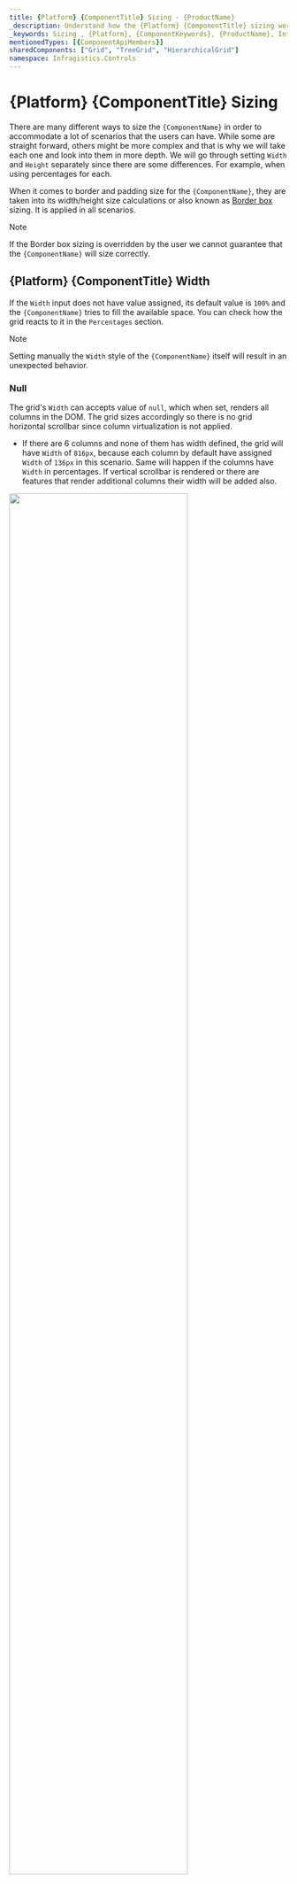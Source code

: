 ```yaml
---
title: {Platform} {ComponentTitle} Sizing - {ProductName}
_description: Understand how the {Platform} {ComponentTitle} sizing works and learn how to use the width and height in order to accommodate the different scenarios that users can have.
_keywords: Sizing , {Platform}, {ComponentKeywords}, {ProductName}, Infragistics
mentionedTypes: [{ComponentApiMembers}]
sharedComponents: ["Grid", "TreeGrid", "HierarchicalGrid"]
namespace: Infragistics.Controls
---
```


# {Platform} {ComponentTitle} Sizing

There are many different ways to size the `{ComponentName}` in order to accommodate a lot of scenarios that the users can have. While some are straight forward, others might be more complex and that is why we will take each one and look into them in more depth. We will go through setting `Width` and `Height` separately since there are some differences. For example, when using percentages for each.

When it comes to border and padding size for the `{ComponentName}`, they are taken into its width/height size calculations or also known as [Border box](https://developer.mozilla.org/en-US/docs/Web/CSS/box-sizing) sizing. It is applied in all scenarios.

> [!Note]
> If the Border box sizing is overridden by the user we cannot guarantee that the `{ComponentName}` will size correctly.

## {Platform} {ComponentTitle} Width

If the `Width` input does not have value assigned, its default value is `100%` and the `{ComponentName}` tries to fill the available space. You can check how the grid reacts to it in the `Percentages` section.

> [!Note]
> Setting manually the `Width` style of the `{ComponentName}` itself will result in an unexpected behavior.

### Null

The grid's `Width` can accepts value of `null`, which when set, renders all columns in the DOM. The grid sizes accordingly so there is no grid horizontal scrollbar since column virtualization is not applied.

* If there are 6 columns and none of them has width defined, the grid will have `Width` of `816px`, because each column by default have assigned `Width` of `136px` in this scenario. Same will happen if the columns have `Width` in percentages. If vertical scrollbar is rendered or there are features that render additional columns their width will be added also.

<img src="../../../images/grid_sizing/columns-default-gridWidth-null-v2.jpg" style="width: 80%"/>

* If there are 6 columns with column width set to `200px` they will fit in our window and all will be visible:

<img src="../../../images/grid_sizing/width-null-no-scroll-v2.jpg" style="width: 80%"/>


* If there are more columns or ones with bigger width that go out of the browser's view, they will all still render. Let's have the same amount of columns but each with column width of `300px`. Since they don't all fit in the browser view area, it will create a scrollbar natively. The next example displays this exact scenario:

<img src="../../../images/grid_sizing/width-null-scroll-v2.jpg" style="width: 80%"/>

* If the grid has a parent element of any sort and it doesn't have any overflow set, it will still render all columns visible. Otherwise if the parent element has overflow `auto` or `scroll`, a scrollbar for that parent element will be rendered natively. The parent has bigger height for easier visualization in the following example.

<img src="../../../images/grid_sizing/width-null-parent-scroll-v2.jpg" style="width: 80%"/>

> [!Note]
> Due to this behavior, if the grid data contains too many columns, it might have significant impact on the browser performance, since all columns would be rendered without virtualization.

### Pixels

When the `{ComponentName}` has its `Width` input is set to pixels it will set the whole grid size to that value and it will be static. It will not react to any browser resizing or changes in the DOM, although this is not the case for the grid content:

* When width is set in pixels in order for the grid to render horizontal scrollbar, its content width needs to exceed the specified grid `Width`. Let's, for example, have the combined width of the columns exceed `1200px`. In this case a horizontal scrollbar will be rendered.

<img src="../../../images/grid_sizing/width-cols-scrollbar-v2.jpg" style="width: 80%"/>

* For scenarios where the grid has a parent element, it depends on the parent styling if it will render scrollbar or not. Everything else related to the grid itself is still retained. If the parent element width is smaller than the grid's width and has overflow style set to `auto` or `scroll`, it will render scrollbar natively. For example, if the parent has `width` set to `1000px` and the `{ComponentName}` `width` is still `1200px`, it will look similar to the following illustrations:

<img src="../../../images/grid_sizing/width-cols-scroll-parent-noscroll-v2.jpg" style="width: 80%"/>
<img src="../../../images/grid_sizing/width-cols-scroll-parent-scroll-v2.jpg" style="width: 80%"/>


### Percentages

When the `Width` of the `{ComponentName}` is set to percentages it will size the grid according to the parent element's width. If the parent element does not have width specified the `{ComponentName}` will size relative to the browser window.

* For example, if we set the grid `Width` input to `100%` and there is no parent element it will fill 100% of the available width of the browser window. If it is resized the grid will resize as well accordingly.

<img src="../../../images/grid_sizing/width-percent-100p-v2.jpg" style="width: 80%"/>

* If we set grid's width to `100%` and there is a parent element that has specific width of `1200px`, this will mean that the grid will size relative to that element and his final width will be `1200px`.

<img src="../../../images/grid_sizing/width-percent-parent-100p-v2.jpg" style="width: 80%"/>

* If we have a parent element with `Width` of `1000px` and have the grid's `Width` set to `150%`, the calculated grid width will be `1500px`. In this case the grid will still render fully visible but if we set ```overflow: auto``` of the parent, that parent will render scrollbar on its own.

<img src="../../../images/grid_sizing/width-percent-150p-parent-noscroll-v2.jpg" style="width: 80%"/>
<img src="../../../images/grid_sizing/width-percent-150p-parent-scroll-v2.jpg" style="width: 80%"/>

## {Platform} {ComponentTitle} Height

By default if no height is defined for the `{ComponentName}`, it will be set to `100%`. You can check how the grid reacts depending on the DOM structure in the `Percentages` section.

> [!Note]
> Setting manually the `Height` style of the `{ComponentName}` itself will result in an unexpected behavior.

### Null

The `{ComponentName}` `Height` input can accept `null` value, which when set, displays all rows with no scrollbar no matter how many they are. In this case, there is no vertical virtualization since the grid renders all rows anyway.

* If we have data with 14 rows in this case the grid will render all 14 of them and size the grid so all are visible without any empty space inside the grid.

<img src="../../../images/grid_sizing/height-null-14rows-v2.jpg" style="width: 80%"/>

* If we have 24 rows instead, the grid will still render all rows but since they are too many, they exceed the browser boundaries. That's why the browser itself will render vertical scrollbar by default so the user can scroll down to the rest of the rows.

<img src="../../../images/grid_sizing/height-null-24rows-v2.jpg" style="width: 80%"/>

* If there is a parent element with defined `Height`, the grid will still render all rows and not be affected. Let's say the parent has `Height` of `650px`. If it has `overflow` set to `auto` or `scroll`, it will render a vertical scrollbar but the grid will still be unaffected:

<img src="../../../images/grid_sizing/height-null-24rows-parent-noscroll-v2.jpg" style="width: 80%"/>
<img src="../../../images/grid_sizing/height-null-24rows-parent-scroll-v2.jpg" style="width: 80%"/>

> [!Note]
> Due to this behavior, if the grid data contains too many rows, it might have significant impact on the browser performance, since all rows would be rendered without virtualization.

### Pixels

Setting the `{ComponentName}` `Height` in pixels is more straightforward since the grid will size to that specific size in all occasions similarly to how `Width` is set in pixels.

* If we set, for example, the height `500px` with 4 rows for our data the grid will sit to that size and since 4 rows are not enough to fill the visible area it is expected to have some empty area.

<img src="../../../images/grid_sizing/height-500px-4rows-v2.jpg" style="width: 80%"/>

* If the number of rows exceeds the visible area of the grid when `Height` is set to pixels a vertical scrollbar will be rendered. For example, a grid with `500px` height set and 14 rows will be rendered the following way:

<img src="../../../images/grid_sizing/height-500px-14rows-v2.jpg" style="width: 80%"/>

* If there is a parent element with `Height` defined, unless it has `overflow` set to `auto` or `scroll`, the grid will still be fully visible. Otherwise it will render a scrollbar.

<img src="../../../images/grid_sizing/height-700px-14rows-parent-noscroll-v2.jpg" style="width: 80%"/>
<img src="../../../images/grid_sizing/height-700px-14rows-parent-scroll-v2.jpg" style="width: 80%"/>


### Percentages

When the `Height` input is set to percentages, the `{ComponentName}` will size based on the parent element height. If the parent element has its `Height` set in pixels or percentages, the grid will size relative to the size of the parent.

When the parent element does not have defined height, the browser does not assign height to it initially and sizes it based on its children and their size. That is why there is no way for the grid to know what base height to use in order to apply percentage sizing based on it. For this reason, it will render a maximum of 10 rows and if they are more rows, a vertical scrollbar will be rendered. Otherwise, the grid will fit to number of rendered rows. We will look in this scenario in more detail in the next examples.

Let's have `Width` set to `1200px` and the parent element not having any size applied to it:

* If there are less than 10 rows the grid will try to fit all rows in the visible area without having an empty space between the last row and the bottom of the visible area. For example, let's have the grid data to consist of 7 rows. The grid will render all 7 rows without vertical scrollbar and without empty space inside the grid.

<img src="../../../images/grid_sizing/height-undefined-7rows-v2.jpg" style="width: 80%"/>

* If there are more than 10 rows a vertical scrollbar will be rendered for the rest of the rows and only 10 rows can be visible at any time. In the next example only the row number is increased to 14.

<img src="../../../images/grid_sizing/height-undefined-14rows-v2.jpg" style="width: 80%"/>

* If we set the parent element height to `800px` and the `{ComponentName}` to `100%` height this means that the grid will be sized to 100 percentages of `800px`.

<img src="../../../images/grid_sizing/height-percent-100-parent-800px-v2.jpg" style="width: 80%"/>

* If the `{ComponentName}` `Height` is set to a number bigger than `100%` and the parent element has height, for the parent to render scrollbar it again needs to have `overflow` set to `auto` or `scroll`. Otherwise the grid will be fully visibly and size relative to the parent size.

<img src="../../../images/grid_sizing/height-percent-130p-parent-noscroll-v2.jpg" style="width: 80%"/>
<img src="../../../images/grid_sizing/height-percent-130p-parent-scroll-v2.jpg" style="width: 80%"/>

* If we want the grid to be sized to `100%` from the browser window we would need to set both `body` and parent grid element heights to `100%`. In this case, the parent element can be sized and the grid will size accordingly if the browser is resized.

<img src="../../../images/grid_sizing/height-percent-100-parent-100-v2.jpg" style="width: 80%"/>


## {Platform} {ComponentTitle} Column Sizing

Depending on the grid size itself, the columns inside it can also be sized differently that could result in scenarios where the grid renders horizontal scrollbar or not.  Columns can have width set in pixels, percentages or autosized when nothing is set. We will take a deeper look regarding these scenarios in this section.

### Default

By default when a column doesn't have a specified width it will try to autosize, so that it fills if any empty space is available in the grid view area. Autosized columns have minimum width of `136px`, so if the area available is less than `136px` for that column, it will default to that size.

When the grid is resized in these scenarios, the column width is also updated to reflect the changes, so it fills any new empty space available.

* If a column does not have specified `Width` and the `{ComponentName}` has `Width` set to `null`, it will be sized to the minimum of `136px`. This means that for a grid with `Width` `null` and 6 columns that don't have width, each column will be sized to `136px`.

<img src="../../../images/grid_sizing/columns-default-gridWidth-null-v2.jpg" style="width: 80%"/>

* When there are multiple autosized columns they will divide the available space between each other equally. This means that if we have 6 columns and there is empty area of `1200px`, each will size to `200px`.

<img src="../../../images/grid_sizing/columns-default-all-row-selectors-v2.jpg" style="width: 80%"/>

* If there is available empty space, so that each autosized column will be less than `136px`, all autosized columns will default to `136px` and the grid will render horizontal scrollbar. In the next example let's have 12 autosized columns and the grid `Width` set to `1000px`.

<img src="../../../images/grid_sizing/columns-default-all-min-136px-v2.jpg" style="width: 80%"/>

* If a column does not have `Width` specified, but all other columns have either `Width` in pixels or percentages, that column will try to also fill the available space. For example, if we don't have width set to the first column and all other 5 have `Width` of `100px`, the first will fill the rest.

<img src="../../../images/grid_sizing/columns-default-first-rest-100px-v2.jpg" style="width: 80%"/>

* Same applies if multiple columns does not have `Width` specified, all will divide the available space between each other equally. In the next illustration the first column has `Width` set to `100px`.

<img src="../../../images/grid_sizing/columns-default-all-first-100px-v2.jpg" style="width: 80%"/>

> [!Note]
> Feature columns like Row Selector checkbox column and etc. fill additional space that is taken into account when autosizing columns.

### Pixels

When columns have set specific `Width` in pixels, they stick to that size, unless they are resized manually. Since the combined `Width` of the columns is static, it can be less than the `{ComponentName}` `Width` or exceed it.

* If the combined `width` of all columns is less than the `{ComponentName}` `Width`, there would be an empty are inside the grid that the columns wouldn't be able to fill. This is the expected behavior of the `{ComponentName}`. In the next example the columns have `150px` width.

<img src="../../../images/grid_sizing/columns-150px-empty-area-v2.jpg" style="width: 80%"/>

* If the combined `Width` of all columns is bigger than the actual `{ComponentName}` `Width`, a horizontal scrollbar will be rendered. In the next example each of the 6 columns have width of `300px` and grid has width of `1200px`, which means that the columns combined have excess of `600px` that goes out of bounds.

<img src="../../../images/grid_sizing/columns-150px-extra-area-v2.jpg" style="width: 80%"/>


### Percentages

When columns have set `Width` in percentages, their size is calculated relatively to the grid size. It is similar to how width in pixels works, but provides also responsiveness to the columns which means that when the grid is resized, the columns also will resize accordingly.

* If the combined width of all columns is less than `100%`, similarly to when in pixels, there could be an empty area of the grid that the columns do not cover.

<img src="../../../images/grid_sizing/columns-percent-less-100p-v2.jpg" style="width: 80%"/>

* If the combined width is exactly `100%`, the columns will fill all available space of the grid.

<img src="../../../images/grid_sizing/columns-percent-100p-v2.jpg" style="width: 80%"/>

* If the combined width exceeds `100%` in order for the user to be able to see the columns out of view, a horizontal scrollbar is rendered.

<img src="../../../images/grid_sizing/columns-percent-bigger-100p-v2.jpg" style="width: 80%"/>

* If columns are set in percentages and the grid `Width` is set to `null`, it would apply `Width` of `136px` to each column. That is because the columns cannot be sized relatively to the grid, since it doesn't have `Width` itself and relies on its content to be sized when its `Width` is `null`. In the following example all 6 columns have `Width` set to `50%`:

<img src="../../../images/grid_sizing/columns-percent-gridWidth-null-v2.jpg" style="width: 80%"/>

<!-- ComponentStart: HierarchicalGrid -->

## {Platform} {ComponentTitle} Child Sizing

Because the `{ComponentName}` usually contains children, they can also have their `Width` and `Height` specified, in order to accommodate different scenarios. Since the children are defined using `RowIsland` template, this means that all children in the same level and island will have the same `Width` and `Height` property applied to them.

### Width

The `Width` for the children does not behave much different than the `{ComponentName}` itself, since each child grid is instance of `{ComponentName}` as well.

The only difference is that the user cannot change the parent element of the child grid. That's why when the `Width` is set to percentages, the `100%` width allocated for the child is smaller than the parent grid `Width`. This is so that it is easier to distinguish when it is expanded. The following image displays the default child grid sizes, since it defaults to `100%` width.

<img src="../../../images/grid_sizing/hgrid-width-percentages-v2.jpg" style="width: 80%"/>

### Height

The `Height` of each child in the `{ComponentName}` behaves also similarly to the `Height` of the root level grid.

The difference is that for the child grid, when `Height` is set to percentages, it behaves as if the parent element has unset height. This means that in this scenario, the grid will render maximum of 10 rows. When the number of rows in the data is less than 10, the grid will size the view area to fit all the rows. If the data has more rows, a vertical scrollbar will be rendered and the view area will be sized to 10 rows height.

<img src="../../../images/grid_sizing/hgrid-height-percentages-v2.jpg" style="width: 80%"/>

<!-- ComponentEnd: HierarchicalGrid -->

## API References

* `{ComponentName}`
<!-- ComponentStart: Grid, HierarchicalGrid, PivotGrid -->
* `GridRow`
<!-- ComponentEnd: Grid, HierarchicalGrid, PivotGrid -->
<!-- ComponentStart: TreeGrid -->
* `TreeGridRow`
<!-- ComponentEnd: TreeGrid -->

## Additional Resources

<!-- ComponentStart:  Grid -->
* [Virtualization and Performance](virtualization.md)
<!-- ComponentEnd:  Grid -->

Our community is active and always welcoming to new ideas.

* [{ProductName} **Forums**]({ForumsLink})
* [{ProductName} **GitHub**]({GithubLink})
